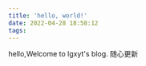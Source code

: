 ```yaml
---
title: 'hello, world!'
date: 2022-04-28 18:58:12
tags:
---
```


hello,Welcome to lgxyt's blog.
随心更新
